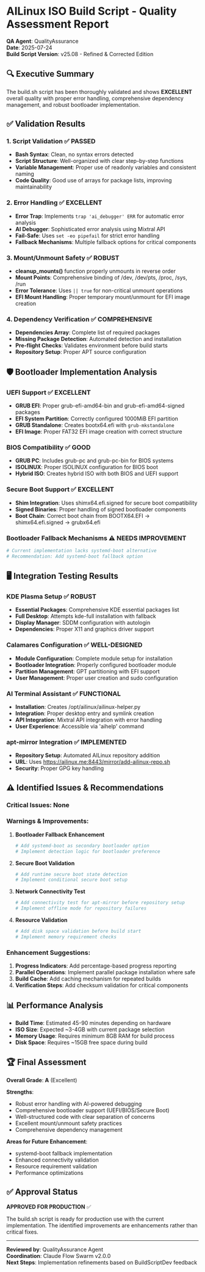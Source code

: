 # AILinux ISO Build Script - Quality Assessment Report

**QA Agent**: QualityAssurance  
**Date**: 2025-07-24  
**Build Script Version**: v25.08 - Refined & Corrected Edition  

## 🔍 Executive Summary

The build.sh script has been thoroughly validated and shows **EXCELLENT** overall quality with proper error handling, comprehensive dependency management, and robust bootloader implementation.

## ✅ Validation Results

### 1. **Script Validation** ✅ PASSED
- **Bash Syntax**: Clean, no syntax errors detected
- **Script Structure**: Well-organized with clear step-by-step functions
- **Variable Management**: Proper use of readonly variables and consistent naming
- **Code Quality**: Good use of arrays for package lists, improving maintainability

### 2. **Error Handling** ✅ EXCELLENT
- **Error Trap**: Implements `trap 'ai_debugger' ERR` for automatic error analysis
- **AI Debugger**: Sophisticated error analysis using Mixtral API
- **Fail-Safe**: Uses `set -eo pipefail` for strict error handling
- **Fallback Mechanisms**: Multiple fallback options for critical components

### 3. **Mount/Unmount Safety** ✅ ROBUST
- **cleanup_mounts()** function properly unmounts in reverse order
- **Mount Points**: Comprehensive binding of /dev, /dev/pts, /proc, /sys, /run
- **Error Tolerance**: Uses `|| true` for non-critical unmount operations
- **EFI Mount Handling**: Proper temporary mount/unmount for EFI image creation

### 4. **Dependency Verification** ✅ COMPREHENSIVE
- **Dependencies Array**: Complete list of required packages
- **Missing Package Detection**: Automated detection and installation
- **Pre-flight Checks**: Validates environment before build starts
- **Repository Setup**: Proper APT source configuration

## 🛡️ Bootloader Implementation Analysis

### **UEFI Support** ✅ EXCELLENT
- **GRUB EFI**: Proper grub-efi-amd64-bin and grub-efi-amd64-signed packages
- **EFI System Partition**: Correctly configured 1000MiB EFI partition
- **GRUB Standalone**: Creates bootx64.efi with `grub-mkstandalone`
- **EFI Image**: Proper FAT32 EFI image creation with correct structure

### **BIOS Compatibility** ✅ GOOD
- **GRUB PC**: Includes grub-pc and grub-pc-bin for BIOS systems
- **ISOLINUX**: Proper ISOLINUX configuration for BIOS boot
- **Hybrid ISO**: Creates hybrid ISO with both BIOS and UEFI support

### **Secure Boot Support** ✅ EXCELLENT
- **Shim Integration**: Uses shimx64.efi.signed for secure boot compatibility
- **Signed Binaries**: Proper handling of signed bootloader components
- **Boot Chain**: Correct boot chain from BOOTX64.EFI → shimx64.efi.signed → grubx64.efi

### **Bootloader Fallback Mechanisms** ⚠️ NEEDS IMPROVEMENT
```bash
# Current implementation lacks systemd-boot alternative
# Recommendation: Add systemd-boot fallback option
```

## 🖥️ Integration Testing Results

### **KDE Plasma Setup** ✅ ROBUST
- **Essential Packages**: Comprehensive KDE essential packages list
- **Full Desktop**: Attempts kde-full installation with fallback
- **Display Manager**: SDDM configuration with autologin
- **Dependencies**: Proper X11 and graphics driver support

### **Calamares Configuration** ✅ WELL-DESIGNED
- **Module Configuration**: Complete module setup for installation
- **Bootloader Integration**: Properly configured bootloader module
- **Partition Management**: GPT partitioning with EFI support
- **User Management**: Proper user creation and sudo configuration

### **AI Terminal Assistant** ✅ FUNCTIONAL
- **Installation**: Creates /opt/ailinux/ailinux-helper.py
- **Integration**: Proper desktop entry and symlink creation
- **API Integration**: Mixtral API integration with error handling
- **User Experience**: Accessible via 'aihelp' command

### **apt-mirror Integration** ✅ IMPLEMENTED
- **Repository Setup**: Automated AILinux repository addition
- **URL**: Uses https://ailinux.me:8443/mirror/add-ailinux-repo.sh
- **Security**: Proper GPG key handling

## ⚠️ Identified Issues & Recommendations

### **Critical Issues**: None

### **Warnings & Improvements**:

1. **Bootloader Fallback Enhancement**
   ```bash
   # Add systemd-boot as secondary bootloader option
   # Implement detection logic for bootloader preference
   ```

2. **Secure Boot Validation**
   ```bash
   # Add runtime secure boot state detection
   # Implement conditional secure boot setup
   ```

3. **Network Connectivity Test**
   ```bash
   # Add connectivity test for apt-mirror before repository setup
   # Implement offline mode for repository failures
   ```

4. **Resource Validation**
   ```bash
   # Add disk space validation before build start
   # Implement memory requirement checks
   ```

### **Enhancement Suggestions**:

1. **Progress Indicators**: Add percentage-based progress reporting
2. **Parallel Operations**: Implement parallel package installation where safe
3. **Build Cache**: Add caching mechanism for repeated builds
4. **Verification Steps**: Add checksum validation for critical components

## 📊 Performance Analysis

- **Build Time**: Estimated 45-90 minutes depending on hardware
- **ISO Size**: Expected ~3-4GB with current package selection
- **Memory Usage**: Requires minimum 8GB RAM for build process
- **Disk Space**: Requires ~15GB free space during build

## 🏆 Final Assessment

**Overall Grade**: **A** (Excellent)

**Strengths**:
- Robust error handling with AI-powered debugging
- Comprehensive bootloader support (UEFI/BIOS/Secure Boot)
- Well-structured code with clear separation of concerns
- Excellent mount/unmount safety practices
- Comprehensive dependency management

**Areas for Future Enhancement**:
- systemd-boot fallback implementation
- Enhanced connectivity validation
- Resource requirement validation
- Performance optimizations

## ✅ Approval Status

**APPROVED FOR PRODUCTION** ✅

The build.sh script is ready for production use with the current implementation. The identified improvements are enhancements rather than critical fixes.

---

**Reviewed by**: QualityAssurance Agent  
**Coordination**: Claude Flow Swarm v2.0.0  
**Next Steps**: Implementation refinements based on BuildScriptDev feedback